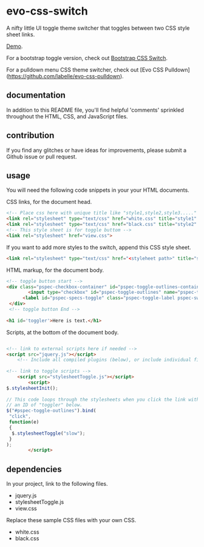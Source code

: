 # evo-css-switch
A nifty little UI toggle theme switcher that toggles between two CSS style sheet links.

[Demo](https://labelle.github.io/evo-css-switch/).

For a bootstrap toggle version, check out [Bootstrap CSS Switch](https://github.com/labelle/bootstrap-css-switch).

For a pulldown menu CSS theme switcher, check out [Evo CSS Pulldown] (https://github.com/labelle/evo-css-pulldown).

## documentation

In addition to this README file, you'll find helpful 'comments' sprinkled throughout the HTML, CSS, and JavaScript files.

## contribution

If you find any glitches or have ideas for improvements, please submit a Github issue or pull request.

## usage

You will need the following code snippets in your your HTML documents.

CSS links, for the document head.

```html
<!-- Place css here with unique title like "style1,style2,style3....." and with class="new" to toggle through all styles -->
<link rel="stylesheet" type="text/css" href="white.css" title="style1" class="new" media="screen" />
<link rel="stylesheet" type="text/css" href="black.css" title="style2" class="new" media="screen" />
<!-- This style sheet is for toggle buttom -->
<link rel="stylesheet" href="view.css">
```

If you want to add more styles to the switch, append this CSS style sheet.

```html
<link rel="stylesheet" type="text/css" href="<styleheet path>" title="style1" class="new" media="screen" />
```

HTML markup, for the document body.

```html
<!-- toggle button start -->
<div class="pspec-checkbox-container" id="pspec-toggle-outlines-container">
        <input type="checkbox" id="pspec-toggle-outlines" name="pspec-toggle-outlines" class="pspec-toggle round-corners input-text" checked="">
      <label id="pspec-specs-toggle" class="pspec-toggle-label pspec-switch pspec-switch--green" for="pspec-toggle-outlines"></label>
 </div>
 <!-- toggle button End -->
 
<h1 id='toggler'>Here is text.</h1>
```

Scripts, at the bottom of the document body.

```html

<!-- link to external scripts here if needed -->
<script src="jquery.js"></script>
    <!-- Include all compiled plugins (below), or include individual files as needed -->
	
<!-- link to toggle scripts -->	
	<script src="stylesheetToggle.js"></script>
        <script>
$.stylesheetInit();
   
// This code loops through the stylesheets when you click the link with
// an ID of "toggler" below.
$("#pspec-toggle-outlines").bind(
 "click",
 function(e)
 {
  $.stylesheetToggle("slow");
 }
);
        </script>
```

## dependencies

In your project, link to the following files.

* jquery.js
* stylesheetToggle.js
* view.css

Replace these sample CSS files with your own CSS.

* white.css
* black.css


